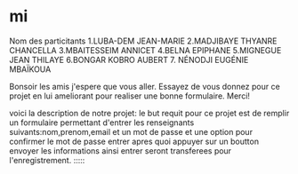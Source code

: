 # mi
  Nom des particitants
  1.LUBA-DEM JEAN-MARIE
  2.MADJIBAYE THYANRE CHANCELLA
  3.MBAITESSEIM ANNICET
  4.BELNA EPIPHANE
  5.MIGNEGUE JEAN THILAYE
  6.BONGAR KOBRO AUBERT
  7. NÉNODJI EUGÉNIE MBAÏKOUA 

  Bonsoir les amis j'espere que vous aller. Essayez de vous donnez pour ce projet en lui ameliorant pour realiser une bonne formulaire. Merci!
  
  voici la description de notre projet: le but requit pour ce projet est de remplir un formulaire permettant d'entrer les renseignants suivants:nom,prenom,email et un mot de passe et une option pour confirmer le mot de passe entrer apres quoi appuyer sur un boutton envoyer les informations ainsi entrer seront transferees pour l'enregistrement.
:::::
